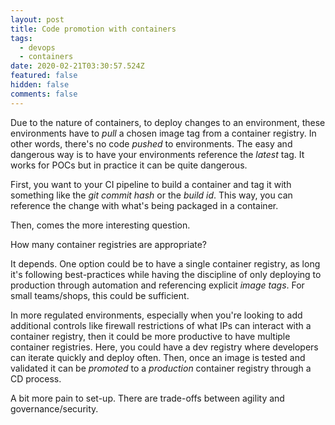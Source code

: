 ```yaml
---
layout: post
title: Code promotion with containers
tags:
  - devops
  - containers
date: 2020-02-21T03:30:57.524Z
featured: false
hidden: false
comments: false
---
```

Due to the nature of containers, to deploy changes to an environment, these environments have to *pull* a chosen image tag from a container registry. In other words, there's no code *pushed* to environments. The easy and dangerous way is to have your environments reference the *latest* tag. It works for POCs but in practice it can be quite dangerous. 

<!--more--> 

First, you want to your CI pipeline to build a container and tag it with something like the *git commit hash* or the *build id*. This way, you can reference the change with what's being packaged in a container. 

Then, comes the more interesting question. 

How many container registries are appropriate?

It depends. One option could be to have a single container registry, as long it's following best-practices while having the discipline of only deploying to production through automation and referencing explicit *image tags*. For small teams/shops, this could be sufficient. 

In more regulated environments, especially when you're looking to add additional controls like firewall restrictions of what IPs can interact with a container registry, then it could be more productive to have multiple container registries. Here, you could have a dev registry where developers can iterate quickly and deploy often. Then, once an image is tested and validated it can be *promoted* to a *production* container registry through a CD process. 

A bit more pain to set-up. There are trade-offs between agility and governance/security.
